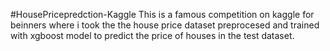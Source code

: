 #HousePricepredction-Kaggle
This is a famous competition on kaggle for beinners where i took the the house price dataset preprocesed and trained with xgboost model to predict the price of houses in the test dataset.
